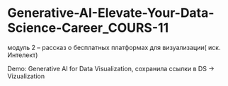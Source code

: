 # Generative-AI-Elevate-Your-Data-Science-Career_COURS-11
модуль 2 – рассказ о бесплатных платформах для визуализации(  иск. Интелект)

Demo: Generative AI for Data Visualization, сохранила ссылки в DS -> Vizualization
